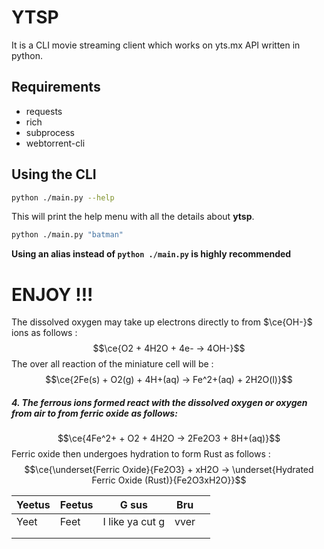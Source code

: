 # YTSP
It is a CLI movie streaming client which works on yts.mx API written in python.

## Requirements
- requests
- rich
- subprocess
- webtorrent-cli 

## Using the CLI 
```bash
python ./main.py --help
```
This will print the help menu with all the details about **ytsp**.

```bash
python ./main.py "batman"
```
**Using an alias instead of `python ./main.py` is highly recommended**
# ENJOY !!!

The dissolved oxygen may take up electrons directly to from $\ce{OH-}$ ions as follows :
$$\ce{O2 + 4H2O + 4e- -> 4OH-}$$
The over all reaction of the miniature cell will be :
$$\ce{2Fe(s) + O2(g) + 4H+(aq) -> Fe^2+(aq) + 2H2O(l)}$$


##### **4.** The ferrous ions formed react with the dissolved oxygen or oxygen from air to from ferric oxide as follows:
$$\ce{4Fe^2+ + O2 + 4H2O -> 2Fe2O3 + 8H+(aq)}$$
Ferric oxide then undergoes hydration to form Rust as follows :
$$\ce{\underset{Ferric Oxide}{Fe2O3} + xH2O -> \underset{Hydrated Ferric Oxide (Rust)}{Fe2O3xH2O}}$$

| Yeetus | Feetus | G sus           | Bru  |   |
|--------|--------|-----------------|------|---|
| Yeet   | Feet   | I like ya cut g | vver |   |
|        |        |                 |      |   |
|        |        |                 |      |   |






